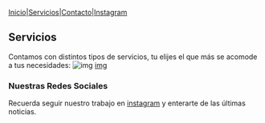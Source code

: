 [Inicio](https://tucasainspecciona.github.io)|[Servicios](#)|[Contacto](https://tucasainspecciona.github.io/nav/contacto.html)|[Instagram](https://www.instagram.com/inspeccionachile/)

## Servicios
Contamos con distintos tipos de servicios, tu elijes el que más se acomode a tus necesidades:
![img](src=img/collage.png)
[img](https://encrypted-tbn0.gstatic.com/images?q=tbn:ANd9GcTX6ZAQjmhrNHaralXHR3sPyFRmSxNzFGtk-w&usqp=CAU)

### Nuestras Redes Sociales

Recuerda seguir nuestro trabajo en [instagram](#) y enterarte de las últimas noticias.

